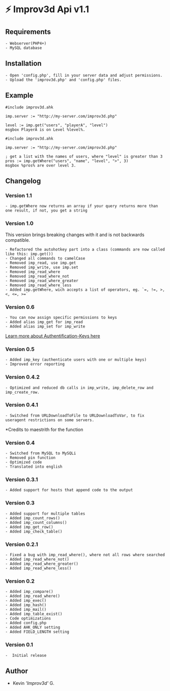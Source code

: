 # :zap: Improv3d Api v1.1

## Requirements
    - Webserver(PHP4+)
    - MySQL database

## Installation
    - Open 'config.php', fill in your server data and adjust permissions.
    - Upload the 'improv3d.php' and 'config.php' files.

## Example
```autohotkey
#include improv3d.ahk

imp.server := "http://my-server.com/improv3d.php"

level := imp.get("users", "playerA", "level")
msgbox PlayerA is on Level %level%.
```
```autohotkey
#include improv3d.ahk

imp.server := "http://my-server.com/improv3d.php"

; get a list with the names of users, where "level" is greater than 3
pros := imp.getWhere("users", "name", "level", ">", 3)
msgbox %pros% are over level 3.
```

## Changelog
### Version 1.1
    - imp.getWhere now returns an array if your query returns more than one result, if not, you get a string

### Version 1.0
This version brings breaking changes with it and is not backwards compatible.

    - Refactored the autohotkey part into a class (commands are now called like this: imp.get())
    - Changed all commands to camelCase
    - Removed imp_read, use imp.get
    - Removed imp_write, use imp.set
    - Removed imp_read_where
    - Removed imp_read_where_not
    - Removed imp_read_where_greater
    - Removed imp_read_where_less
    - Added imp.getWhere, wich accepts a list of operators, eg. `=, !=, >, <, <=, >=`

### Version 0.6
    - You can now assign specific permissions to keys
    - Added alias imp_get for imp_read
    - Added alias imp_set for imp_write
[Learn more about Authentification-Keys here](https://github.com/kevgk/AutoHotkey-MySQL-PHP-API/wiki/Authentification-Keys)

### Version 0.5
    - Added imp_key (authenticate users with one or multiple keys)
    - Improved error reporting

### Version 0.4.2
    - Optimized and reduced db calls in imp_write, imp_delete_row and imp_create_row.

### Version 0.4.1
    - Switched from URLDownloadToFile to URLDownloadToVar, to fix useragent restrictions on some servers.
*Credits to maestrith for the function

### Version 0.4
    - Switched from MySQL to MySQLi
    - Removed pin function
    - Optimized code
    - Translated into english

### Version 0.3.1
    - Added support for hosts that append code to the output

### Version 0.3
    - Added support for multiple tables
    - Added imp_count_rows()
    - Added imp_count_columns()
    - Added imp_get_row()
    - Added imp_check_table()

### Version 0.2.1
    - Fixed a bug with imp_read_where(), where not all rows where searched
    - Added imp_read_where_not()
    - Added imp_read_where_greater()
    - Added imp_read_where_less()

### Version 0.2
    - Added imp_compare()
    - Added imp_read_where()
    - Added imp_exec()
    - Added imp_hash()
    - Added imp_mail()
    - Added imp_table_exist()
    - Code optimizations
    - Added config.php
    - Added AHK_ONLY setting
    - Added FIELD_LENGTH setting

### Version 0.1
    -  Initial release

## Author
  - Kevin _'Improv3d'_ G.
